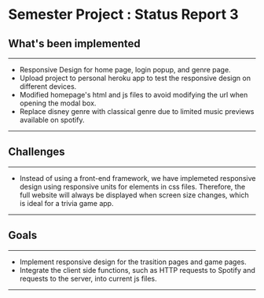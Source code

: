 # Semester Project : Status Report 3

## What's been implemented
-------------------------------------------------------------------------------
*	Responsive Design for home page, login popup, and genre page.
*	Upload project to personal heroku app to test the responsive design on different devices.
*	Modified homepage's html and js files to avoid modifying the url when opening the modal box.
*   Replace disney genre with classical genre due to limited music previews available on spotify.
-------------------------------------------------------------------------------

## Challenges
-------------------------------------------------------------------------------
*  	Instead of using a front-end framework, we have implemeted responsive design using responsive units for elements in 	css files. Therefore, the full website will always be displayed when screen size changes, which is ideal for a 
	trivia game app. 
-------------------------------------------------------------------------------

## Goals
-------------------------------------------------------------------------------
*	Implement responsive design for the trasition pages and game pages.
*	Integrate the client side functions, such as HTTP requests to Spotify and requests to the server, into current js 
	files.
-------------------------------------------------------------------------------
